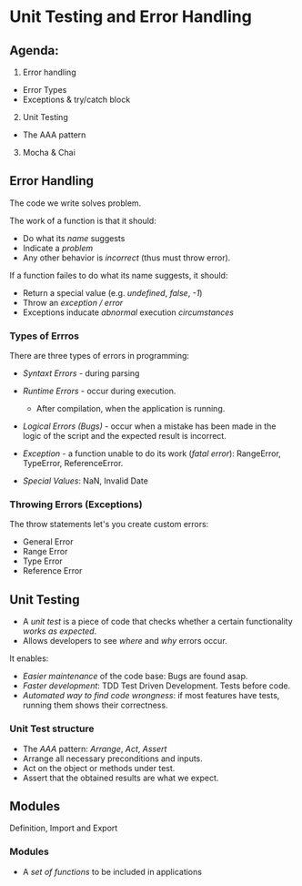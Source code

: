 # Unit Testing and Error Handling

## Agenda:

1. Error handling

- Error Types
- Exceptions & try/catch block

2. Unit Testing

- The AAA pattern

3. Mocha & Chai

## Error Handling

The code we write solves problem.

The work of a function is that it should:

- Do what its _name_ suggests
- Indicate a _problem_
- Any other behavior is _incorrect_ (thus must throw error).

If a function failes to do what its name suggests, it should:

- Return a special value (e.g. _undefined_, _false_, _-1_)
- Throw an _exception / error_
- Exceptions inducate _abnormal_ execution _circumstances_

### Types of Errros

There are three types of errors in programming:

- _Syntaxt Errors_ - during parsing
- _Runtime Errors_ - occur during execution.
  - After compilation, when the application is running.
- _Logical Errors (Bugs)_ - occur when a mistake has been made in the logic of the script and the expected result is incorrect.

- _Exception_ - a function unable to do its work (_fatal error_): RangeError, TypeError, ReferenceError.

- _Special Values_: NaN, Invalid Date

### Throwing Errors (Exceptions)

The throw statements let's you create custom errors:

- General Error
- Range Error
- Type Error
- Reference Error

## Unit Testing

- A _unit test_ is a piece of code that checks whether a certain functionality _works as expected_.
- Allows developers to see _where_ and _why_ errors occur.

It enables:

- _Easier maintenance_ of the code base: Bugs are found asap.
- _Faster development_: TDD Test Driven Development. Tests before code.
- _Automated way to find code wrongness_: if most features have tests, running them shows their correctness.

### Unit Test structure

- The _AAA_ pattern: _Arrange_, _Act_, _Assert_
- Arrange all necessary preconditions and inputs.
- Act on the object or methods under test.
- Assert that the obtained results are what we expect.

## Modules

Definition, Import and Export

### Modules

- A _set of functions_ to be included in applications
